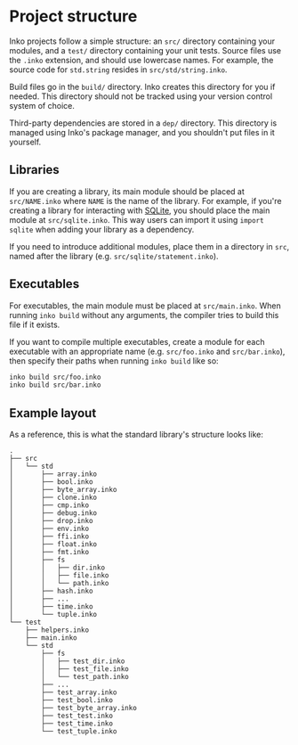 # Project structure

Inko projects follow a simple structure: an `src/` directory containing your
modules, and a `test/` directory containing your unit tests. Source files use
the `.inko` extension, and should use lowercase names. For example, the source
code for `std.string` resides in `src/std/string.inko`.

Build files go in the `build/` directory. Inko creates this directory for
you if needed. This directory should not be tracked using your version control
system of choice.

Third-party dependencies are stored in a `dep/` directory. This directory is
managed using Inko's package manager, and you shouldn't put files in it
yourself.

## Libraries

If you are creating a library, its main module should be placed at
`src/NAME.inko` where `NAME` is the name of the library. For example, if you're
creating a library for interacting with [SQLite](https://sqlite.org/index.html),
you should place the main module at `src/sqlite.inko`. This way users can import
it using `import sqlite` when adding your library as a dependency.

If you need to introduce additional modules, place them in a directory in `src`,
named after the library (e.g. `src/sqlite/statement.inko`).

## Executables

For executables, the main module must be placed at `src/main.inko`. When running
`inko build` without any arguments, the compiler tries to build this file if it
exists.

If you want to compile multiple executables, create a module for each executable
with an appropriate name (e.g. `src/foo.inko` and `src/bar.inko`), then specify
their paths when running `inko build` like so:

```bash
inko build src/foo.inko
inko build src/bar.inko
```

## Example layout

As a reference, this is what the standard library's structure looks like:

```
.
├── src
│   └── std
│       ├── array.inko
│       ├── bool.inko
│       ├── byte_array.inko
│       ├── clone.inko
│       ├── cmp.inko
│       ├── debug.inko
│       ├── drop.inko
│       ├── env.inko
│       ├── ffi.inko
│       ├── float.inko
│       ├── fmt.inko
│       ├── fs
│       │   ├── dir.inko
│       │   ├── file.inko
│       │   └── path.inko
│       ├── hash.inko
│       ├── ...
│       ├── time.inko
│       └── tuple.inko
└── test
    ├── helpers.inko
    ├── main.inko
    └── std
        ├── fs
        │   ├── test_dir.inko
        │   ├── test_file.inko
        │   └── test_path.inko
        ├── ...
        ├── test_array.inko
        ├── test_bool.inko
        ├── test_byte_array.inko
        ├── test_test.inko
        ├── test_time.inko
        └── test_tuple.inko
```
